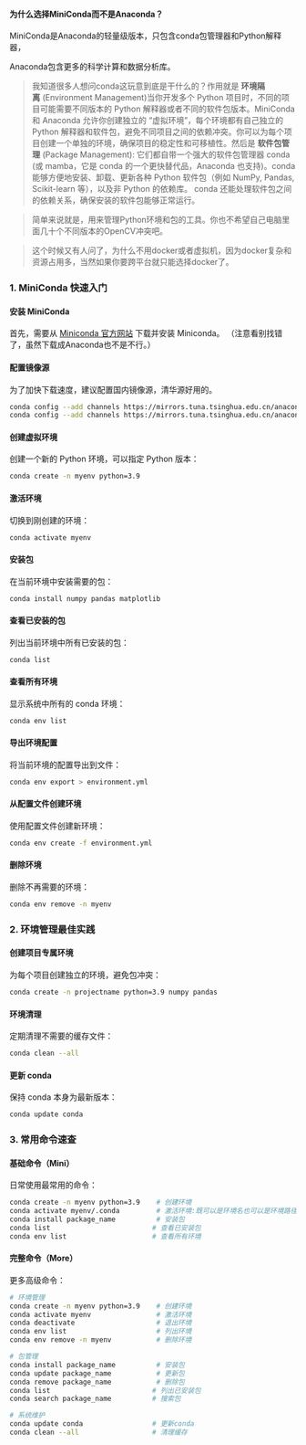 #### 为什么选择MiniConda而不是Anaconda？

MiniConda是Anaconda的轻量级版本，只包含conda包管理器和Python解释器，

Anaconda包含更多的科学计算和数据分析库。

> 我知道很多人想问conda这玩意到底是干什么的？作用就是 **环境隔离** (Environment Management)当你开发多个 Python 项目时，不同的项目可能需要不同版本的 Python 解释器或者不同的软件包版本。MiniConda 和 Anaconda 允许你创建独立的 “虚拟环境”，每个环境都有自己独立的 Python 解释器和软件包，避免不同项目之间的依赖冲突。你可以为每个项目创建一个单独的环境，确保项目的稳定性和可移植性。然后是 **软件包管理** (Package Management): 它们都自带一个强大的软件包管理器 conda (或 mamba，它是 conda 的一个更快替代品，Anaconda 也支持)。conda 能够方便地安装、卸载、更新各种 Python 软件包（例如 NumPy, Pandas, Scikit-learn 等），以及非 Python 的依赖库。 conda 还能处理软件包之间的依赖关系，确保安装的软件包能够正常运行。

> 简单来说就是，用来管理Python环境和包的工具。你也不希望自己电脑里面几十个不同版本的OpenCV冲突吧。

> 这个时候又有人问了，为什么不用docker或者虚拟机，因为docker复杂和资源占用多，当然如果你要跨平台就只能选择docker了。

### 1. MiniConda 快速入门

#### 安装 MiniConda

首先，需要从 [Miniconda 官方网站](https://docs.conda.io/en/latest/miniconda.html) 下载并安装 Miniconda。 （注意看别找错了，虽然下载成Anaconda也不是不行。）

#### 配置镜像源

为了加快下载速度，建议配置国内镜像源，清华源好用的。

```bash
conda config --add channels https://mirrors.tuna.tsinghua.edu.cn/anaconda/pkgs/free/
conda config --add channels https://mirrors.tuna.tsinghua.edu.cn/anaconda/pkgs/main/
```

#### 创建虚拟环境

创建一个新的 Python 环境，可以指定 Python 版本：

```bash
conda create -n myenv python=3.9
```

#### 激活环境

切换到刚创建的环境：

```bash
conda activate myenv
```

#### 安装包

在当前环境中安装需要的包：

```bash
conda install numpy pandas matplotlib
```

#### 查看已安装的包

列出当前环境中所有已安装的包：

```bash
conda list
```

#### 查看所有环境

显示系统中所有的 conda 环境：

```bash
conda env list
```

#### 导出环境配置

将当前环境的配置导出到文件：

```bash
conda env export > environment.yml
```

#### 从配置文件创建环境

使用配置文件创建新环境：

```bash
conda env create -f environment.yml
```

#### 删除环境

删除不再需要的环境：

```bash
conda env remove -n myenv
```

### 2. 环境管理最佳实践

#### 创建项目专属环境

为每个项目创建独立的环境，避免包冲突：

```bash
conda create -n projectname python=3.9 numpy pandas
```

#### 环境清理

定期清理不需要的缓存文件：

```bash
conda clean --all
```

#### 更新 conda

保持 conda 本身为最新版本：

```bash
conda update conda
```

### 3. 常用命令速查

#### 基础命令（Mini）

日常使用最常用的命令：

```bash
conda create -n myenv python=3.9    # 创建环境
conda activate myenv/.conda         # 激活环境:既可以是环境名也可以是环境路径
conda install package_name          # 安装包
conda list                         # 查看已安装包
conda env list                     # 查看所有环境
```

#### 完整命令（More）

更多高级命令：

```bash
# 环境管理
conda create -n myenv python=3.9    # 创建环境
conda activate myenv                # 激活环境
conda deactivate                    # 退出环境
conda env list                      # 列出环境
conda env remove -n myenv           # 删除环境

# 包管理
conda install package_name          # 安装包
conda update package_name           # 更新包
conda remove package_name           # 删除包
conda list                         # 列出已安装包
conda search package_name          # 搜索包

# 系统维护
conda update conda                 # 更新conda
conda clean --all                  # 清理缓存
```

